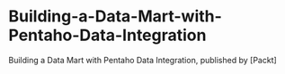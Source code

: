 # Building-a-Data-Mart-with-Pentaho-Data-Integration
Building a Data Mart with Pentaho Data Integration, published by [Packt]
